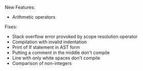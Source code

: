 New Features:
* Arithmetic operators

Fixes:
* Stack overflow error provoked by scope resolution operator
* Compilation with invalid indentation
* Print of If statement in AST form
* Putting a comment in the middle don't compile
* Line with only white spaces don't compile
* Comparison of non-integers

